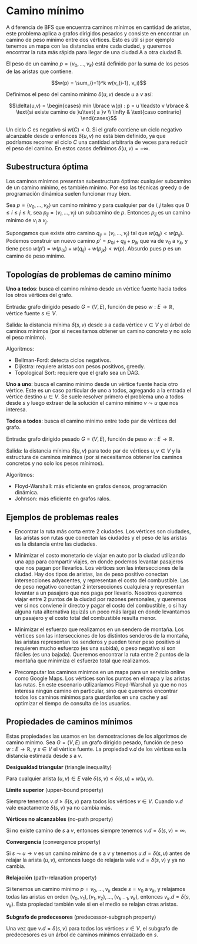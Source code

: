 # Camino mínimo

A diferencia de BFS que encuentra caminos mínimos en cantidad de aristas, este problema aplica a grafos dirigidos pesados y consiste en encontrar un camino de peso mínimo entre dos vértices. Esto es útil si por ejemplo tenemos un mapa con las distancias entre cada ciudad, y queremos encontrar la ruta más rápida para llegar de una ciudad A a otra ciudad B.

El peso de un camino $p = \langle v_0, \dots, v_k \rangle$ está definido por la suma de los pesos de las aristas que contiene.

$$w(p) = \sum_{i=1}^k w(v_{i-1}, v_i)$$

Definimos el peso del camino mínimo $\delta(u,v)$ desde $u$ a $v$ así:

$$\delta(u,v) = \begin{cases}
min \lbrace w(p) : p = u \leadsto v \rbrace & \text{si existe camino de }u\text{ a }v \\
\infty & \text{caso contrario}
\end{cases}$$

Un ciclo $C$ es negativo si $w(C) < 0$. Si el grafo contiene un ciclo negativo alcanzable desde $u$ entonces $\delta(u,v)$ no está bien definido, ya que podríamos recorrer el ciclo $C$ una cantidad arbitraria de veces para reducir el peso del camino. En estos casos definimos $\delta(u,v) = -\infty$.

## Subestructura óptima

Los caminos mínimos presentan subestructura óptima: cualquier subcamino de un camino mínimo, es también mínimo. Por eso las técnicas greedy o de programación dinámica suelen funcionar muy bien.

Sea $p = \langle v_0, \dots, v_k \rangle$ un camino mínimo y para cualquier par de $i,j$ tales que $0 \leq i \leq j \leq k$, sea $p_{ij} = \langle v_i, \dots, v_j \rangle$ un subcamino de $p$. Entonces $p_{ij}$ es un camino mínimo de $v_i$ a $v_j$.

Supongamos que existe otro camino $q_{ij} = \langle v_i, \dots, v_j \rangle$ tal que $w(q_{ij}) < w(p_{ij})$. Podemos construir un nuevo camino $p' = p_{0i} + q_{ij} + p_{jk}$ que va de $v_0$ a $v_k$, y tiene peso $w(p') = w(p_{0i}) + w(q_{ij}) + w(p_{jk}) < w(p)$. Absurdo pues $p$ es un camino de peso mínimo.

## Topologías de problemas de camino mínimo

**Uno a todos**: busca el camino mínimo desde un vértice fuente hacia todos los otros vértices del grafo.

Entrada: grafo dirigido pesado $G=(V,E)$, función de peso $w:E \rightarrow \mathbb{R}$, vértice fuente $s \in V$.

Salida: la distancia mínima $\delta(s, v)$ desde $s$ a cada vértice $v \in V$ y el árbol de caminos mínimos (por si necesitamos obtener un camino concreto y no solo el peso mínimo).

Algoritmos:
- Bellman-Ford: detecta ciclos negativos.
- Dijkstra: requiere aristas con pesos positivos, greedy.
- Topological Sort: requiere que el grafo sea un DAG.

**Uno a uno**: busca el camino mínimo desde un vértice fuente hacia otro vértice. Este es un caso particular de uno a todos, agregando a la entrada el vértice destino $u \in V$. Se suele resolver primero el problema uno a todos desde $s$ y luego extraer de la solución el camino mínimo $v \leadsto u$ que nos interesa.

**Todos a todos**: busca el camino mínimo entre todo par de vértices del grafo.

Entrada: grafo dirigido pesado $G=(V,E)$, función de peso $w:E \rightarrow \mathbb{R}$.

Salida: la distancia mínima $\delta(u, v)$ para todo par de vértices $u,v \in V$ y la estructura de caminos mínimos (por si necesitamos obtener los caminos concretos y no solo los pesos mínimos).

Algoritmos:
- Floyd-Warshall: más eficiente en grafos densos, programación dinámica.
- Johnson: más eficiente en grafos ralos.

## Ejemplos de problemas reales

- Encontrar la ruta más corta entre 2 ciudades. Los vértices son ciudades, las aristas son rutas que conectan las ciudades y el peso de las aristas es la distancia entre las ciudades.

- Minimizar el costo monetario de viajar en auto por la ciudad utilizando una app para compartir viajes, en donde podemos levantar pasajeros que nos pagan por llevarlos. Los vértices son las intersecciones de la ciudad. Hay dos tipos de aristas, las de peso positivo conectan intersecciones adyacentes, y representan el costo del combustible. Las de peso negativo conectan 2 intersecciones cualquiera y representan levantar a un pasajero que nos paga por llevarlo. Nosotros queremos viajar entre 2 puntos de la ciudad por razones personales, y queremos ver si nos conviene ir directo y pagar el costo del combustible, o si hay alguna ruta alternativa (quizás un poco más larga) en donde levantamos un pasajero y el costo total del combustible resulta menor.

- Minimizar el esfuerzo que realizamos en un sendero de montaña. Los vértices son las intersecciones de los distintos senderos de la montaña, las aristas representan los senderos y pueden tener peso positivo si requieren mucho esfuerzo (es una subida), o peso negativo si son fáciles (es una bajada). Queremos encontrar la ruta entre 2 puntos de la montaña que minimiza el esfuerzo total que realizamos.

- Precomputar los caminos mínimos en un mapa para un servicio online como Google Maps. Los vértices son los puntos en el mapa y las aristas las rutas. En este escenario utilizaríamos Floyd-Warshall ya que no nos interesa ningún camino en particular, sino que queremos encontrar todos los caminos mínimos para guardarlos en una cache y así optimizar el tiempo de consulta de los usuarios.

## Propiedades de caminos mínimos

Estas propiedades las usamos en las demostraciones de los algoritmos de camino mínimo. Sea $G=(V,E)$ un grafo dirigido pesado, función de peso $w:E \rightarrow \mathbb{R}$, y $s \in V$ el vértice fuente. La propiedad $v.d$ de los vértices es la distancia estimada desde $s$ a $v$.

**Desigualdad triangular** (triangle inequality)

Para cualquier arista $(u,v) \in E$ vale $\delta(s,v) \leq \delta(s,u) + w(u,v)$.

**Límite superior** (upper-bound property)

Siempre tenemos $v.d \geq \delta(s, v)$ para todos los vértices $v \in V$. Cuando $v.d$ vale exactamente $\delta(s, v)$ ya no cambia más.

**Vértices no alcanzables** (no-path property)

Si no existe camino de $s$ a $v$, entonces siempre tenemos $v.d = \delta(s, v) = \infty$.

**Convergencia** (convergence property)

Si $s \leadsto u \rightarrow v$ es un camino mínimo de $s$ a $v$ y tenemos $u.d = \delta(s,u)$ antes de relajar la arista $(u,v)$, entonces luego de relajarla vale $v.d = \delta(s,v)$ y ya no cambia.

**Relajación** (path-relaxation property)

Si tenemos un camino mínimo $p = v_0, \dots, v_k$ desde $s = v_0$ a $v_k$, y relajamos todas las aristas en orden $(v_0, v_1), (v_1, v_2), \dots, (v_{k-1}, v_k)$, entonces $v_k.d = \delta(s, v_k)$. Esta propiedad también vale si en el medio se relajan otras aristas.

**Subgrafo de predecesores** (predecessor-subgraph property)

Una vez que $v.d = \delta(s,v)$ para todos los vértices $v \in V$, el subgrafo de predecesores es un árbol de caminos mínimos enraizado en $s$.
